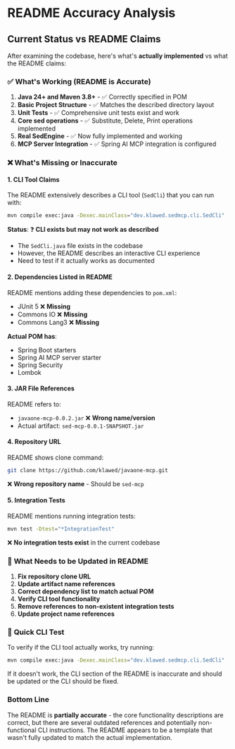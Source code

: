 # README Accuracy Analysis

## Current Status vs README Claims

After examining the codebase, here's what's **actually implemented** vs what the README claims:

### ✅ **What's Working (README is Accurate)**

1. **Java 24+ and Maven 3.8+** - ✅ Correctly specified in POM
2. **Basic Project Structure** - ✅ Matches the described directory layout
3. **Unit Tests** - ✅ Comprehensive unit tests exist and work
4. **Core sed operations** - ✅ Substitute, Delete, Print operations implemented
5. **Real SedEngine** - ✅ Now fully implemented and working
6. **MCP Server Integration** - ✅ Spring AI MCP integration is configured

### ❌ **What's Missing or Inaccurate**

#### 1. **CLI Tool Claims**
The README extensively describes a CLI tool (`SedCli`) that you can run with:
```bash
mvn compile exec:java -Dexec.mainClass="dev.klawed.sedmcp.cli.SedCli"
```

**Status**: ❓ **CLI exists but may not work as described**
- The `SedCli.java` file exists in the codebase
- However, the README describes an interactive CLI experience
- Need to test if it actually works as documented

#### 2. **Dependencies Listed in README**
README mentions adding these dependencies to `pom.xml`:
- JUnit 5 ❌ **Missing**
- Commons IO ❌ **Missing** 
- Commons Lang3 ❌ **Missing**

**Actual POM has**:
- Spring Boot starters
- Spring AI MCP server starter
- Spring Security
- Lombok

#### 3. **JAR File References**
README refers to:
- `javaone-mcp-0.0.2.jar` ❌ **Wrong name/version**
- Actual artifact: `sed-mcp-0.0.1-SNAPSHOT.jar`

#### 4. **Repository URL**
README shows clone command:
```bash
git clone https://github.com/klawed/javaone-mcp.git
```
❌ **Wrong repository name** - Should be `sed-mcp`

#### 5. **Integration Tests**
README mentions running integration tests:
```bash
mvn test -Dtest="*IntegrationTest"
```
❌ **No integration tests exist** in the current codebase

### 🔧 **What Needs to be Updated in README**

1. **Fix repository clone URL**
2. **Update artifact name references**
3. **Correct dependency list to match actual POM**
4. **Verify CLI tool functionality**
5. **Remove references to non-existent integration tests**
6. **Update project name references**

### 🎯 **Quick CLI Test**

To verify if the CLI tool actually works, try running:
```bash
mvn compile exec:java -Dexec.mainClass="dev.klawed.sedmcp.cli.SedCli"
```

If it doesn't work, the CLI section of the README is inaccurate and should be updated or the CLI should be fixed.

### **Bottom Line**

The README is **partially accurate** - the core functionality descriptions are correct, but there are several outdated references and potentially non-functional CLI instructions. The README appears to be a template that wasn't fully updated to match the actual implementation.